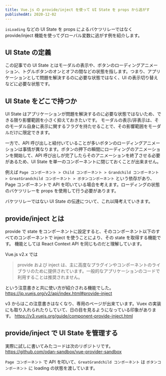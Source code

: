```yaml
---
title: Vue.js の provide/inject を使って UI State を props から逃がす
publishedAt: 2020-12-02
---
```


`isLoading` などの UI State を props によるバケツリレーではなく provide/inject 機能を使ってグローバル変数に逃がす例を紹介します。

## UI State の定義
この記事での UI State とはモーダルの表示や、ボタンのローディングアニメーション、トグルボタンのオンとオフの間などの状態を指します。つまり、アプリケーションとして問題を解決するのに必要な状態ではなく、UI の表示切り替えなどに必要な状態です。

## UI State をどこで持つか
UI State はアプリケーションが問題を解決するのに必要な状態ではないため、できる限り影響範囲を小さく抑えておきたいです。
モーダルの表示/非表示は、そのモーダル自身に表示に関するフラグを持たせることで、その影響範囲をモーダルだけに限定できます。

一方で、API 呼び出しと紐付いていることが多いボタンのローディングアニメーションは事情が異なります。ボタンの押下の瞬間にローディングのアニメーションを開始して、API 呼び出しが完了したらそのアニメーションを終了させる必要があるため、UI State を単一のコンポーネントに閉じておくことが出来ません。

例えば `Page コンポーネント > Child コンポーネント > Grandchild コンポーネント > GreatGrandchild コンポーネント > ボタンコンポーネント` という依存があり、Page コンポーネントで API を叩いている場合を考えます。ローディングの状態のバケツリレーを props を使用して行う必要があります。

バケツリレーではない UI State の伝達について、これ以降考えていきます。

## provide/inject とは
provide で state をコンポーネントに設定すると、そのコンポーネント以下のすべてのコンポーネントで inject を使うことにより、その state を取得する機能です。
機能としては React Context API を同じものだと理解しています。

Vue.js v2.x では
> provide および inject は、主に高度なプラグインやコンポーネントのライブラリのために提供されています。一般的なアプリケーションのコードで利用することは推奨されません。

という注意書きと共に使い方が紹介される機能でした。
https://jp.vuejs.org/v2/api/index.html#provide-inject

v3 からはこの注意書きはなくなり、専用のページが出来ています。Vuex の実装にも取り入れられたりしていて、日の目を見るようになっている印象があります。
https://v3.vuejs.org/guide/component-provide-inject.html

## provide/inject で UI State を管理する
実際に試しに書いてみたコードは次のリポジトリです。
https://github.com/odan-sandbox/vue-provider-sandbox

`Page コンポーネント` で API を叩いて、`GreatGrandchild コンポーネント` は `ボタンコンポーネント` に loading の状態を渡しています。
